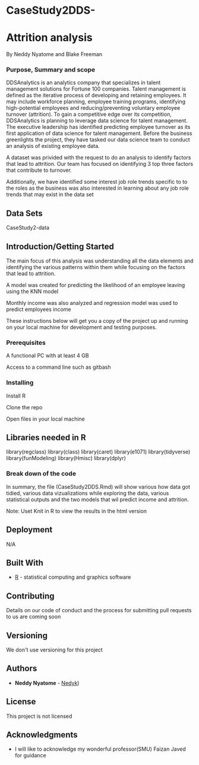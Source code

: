 # CaseStudy2DDS-

# Attrition analysis 


 By Neddy Nyatome and Blake Freeman


### Purpose, Summary and scope 


DDSAnalytics is an analytics company that specializes in talent management solutions for Fortune 100 companies. Talent management is defined as the iterative process of developing and retaining employees. It may include workforce planning, employee training programs, identifying high-potential employees and reducing/preventing voluntary employee turnover (attrition). To gain a competitive edge over its competition, DDSAnalytics is planning to leverage data science for talent management. The executive leadership has identified predicting employee turnover as its first application of data science for talent management. Before the business greenlights the project, they have tasked our data science team to conduct an analysis of existing employee data.

A dataset was privided with the request to do an analysis to identify factors that lead to attrition.  Our team has focused on identifying 3 top three factors that contribute to turnover.

Additionally, we have identified some interest job role trends specific to to the roles as the business was also interested in learning about any job role trends that may exist in the data set


## Data Sets 


CaseStudy2-data


## Introduction/Getting Started
The main focus of this analysis was understanding all the data elements and identifying the various patterns within them while focusing on the factors that lead to attrition. 

A model was created for predicting the likelihood of an employee leaving using the KNN model 

Monthly income was also analyzed and regression model was used to predict employees income 

These instructions below will get you a copy of the project up and running on your local machine for development and testing purposes. 

### Prerequisites


A functional PC with at least 4 GB 



Access to a command line such as gitbash


### Installing



Install R 

Clone the repo 

 

Open files in your local machine 



## Libraries needed in R

library(regclass)
library(class)
library(caret)
library(e1071)
library(tidyverse)
library(funModeling)
library(Hmisc)
library(dplyr)


### Break down of the code


In summary, the file (CaseStudy2DDS.Rmd) will show various how data got tidied, various data vizualizations while exploring the data, various statistical outputs and the two models that wil predict income and attrition.

Note: Uset Knit in R to view the results in the html version


## Deployment

N/A

## Built With

* [R](https://www.r-project.org/) - statistical computing and graphics software


## Contributing

 Details on our code of conduct and the process for submitting pull requests to us are coming soon 

## Versioning

We don't use versioning for this project 

## Authors

* **Neddy Nyatome** - [Nedyk](https://github.com/Nedyk))

## License

This project is not licensed 

## Acknowledgments

* I will like to acknowledge my wonderful professor(SMU) Faizan Javed for guidance



